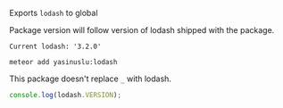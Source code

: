 Exports `lodash` to global

Package version will follow version of lodash shipped with the package.
```
Current lodash: '3.2.0'
```

```
meteor add yasinuslu:lodash
```

This package doesn't replace `_` with lodash.

```js
console.log(lodash.VERSION);
```
